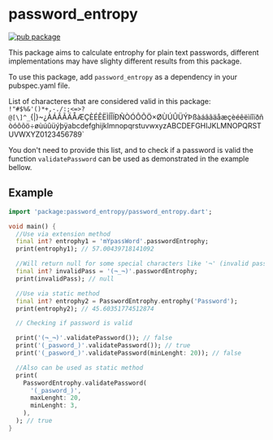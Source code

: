 <!-- 
This README describes the package. If you publish this package to pub.dev,
this README's contents appear on the landing page for your package.

For information about how to write a good package README, see the guide for
[writing package pages](https://dart.dev/guides/libraries/writing-package-pages). 

For general information about developing packages, see the Dart guide for
[creating packages](https://dart.dev/guides/libraries/create-library-packages)
and the Flutter guide for
[developing packages and plugins](https://flutter.dev/developing-packages). 
-->
# password_entropy

[![pub package](https://img.shields.io/pub/v/password_entropy.svg)](https://pub.dev/packages/password_entropy)

This package aims to calculate entrophy for plain text passwords, different implementations may have slighty different results from this package.

To use this package, add `password_entropy` as a dependency in your pubspec.yaml file.

List of characteres that are considered valid in this package:
`!"#$%&'()*+,-./:;<=>?@[\]^_`{|}~¿ÀÁÂÃÄÅÆÇÈÉÊËÌÍÎÏÐÑÒÓÔÕÖ×ØÙÚÛÜÝÞßàáâãäåæçèéêëìíîïðñòóôõö÷øùúûüýþÿabcdefghijklmnopqrstuvwxyzABCDEFGHIJKLMNOPQRSTUVWXYZ0123456789`

You don't need to provide this list, and to check if a password is valid the function `validatePassword` can be used as demonstrated in the example bellow.
## Example

```dart
import 'package:password_entropy/password_entropy.dart';

void main() {
  //Use via extension method
  final int? entrophy1 = 'mYpassWord'.passwordEntrophy;
  print(entrophy1); // 57.00439718141092

  //Will return null for some special characters like '¬' (invalid password)
  final int? invalidPass = '(¬_¬)'.passwordEntrophy;
  print(invalidPass); // null

  //Use via static method
  final int? entrophy2 = PasswordEntrophy.entrophy('Password');
  print(entrophy2); // 45.60351774512874

  // Checking if password is valid

  print('(¬_¬)'.validatePassword()); // false
  print('(_pasword_)'.validatePassword()); // true
  print('(_pasword_)'.validatePassword(minLenght: 20)); // false

  //Also can be used as static method
  print(
    PasswordEntrophy.validatePassword(
      '(_pasword_)',
      maxLenght: 20,
      minLenght: 3,
    ),
  ); // true
}
```
